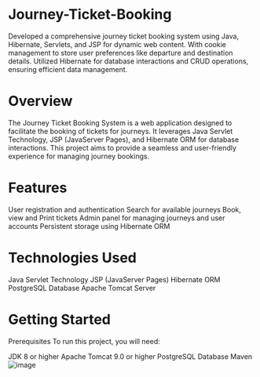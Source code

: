# Journey-Ticket-Booking
Developed a comprehensive journey ticket booking system using Java, Hibernate, Servlets, and JSP for dynamic web content. With cookie management to store user preferences like departure and destination details. Utilized Hibernate for database interactions and CRUD operations, ensuring efficient data management.

# Overview

The Journey Ticket Booking System is a web application designed to facilitate the booking of tickets for journeys. It leverages Java Servlet Technology, JSP (JavaServer Pages), and Hibernate ORM for database interactions. This project aims to provide a seamless and user-friendly experience for managing journey bookings.

# Features
User registration and authentication
Search for available journeys
Book, view and Print tickets
Admin panel for managing journeys and user accounts
Persistent storage using Hibernate ORM
# Technologies Used
Java Servlet Technology
JSP (JavaServer Pages)
Hibernate ORM
PostgreSQL Database
Apache Tomcat Server
# Getting Started
Prerequisites
To run this project, you will need:

JDK 8 or higher
Apache Tomcat 9.0 or higher
PostgreSQL Database
Maven
![image](https://github.com/hardikshelar/Journey-Ticket-Booking/assets/90783840/1413afc2-a74a-442c-9cee-28b0078c3922)

